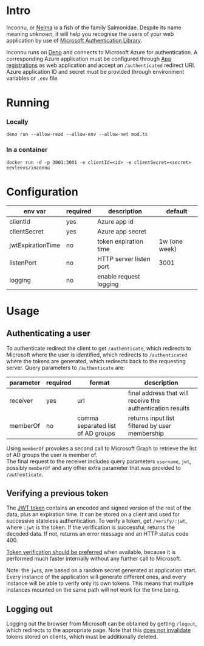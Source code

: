 # Intro

Inconnu, or [Nelma](https://en.wikipedia.org/wiki/Nelma) is a fish of the family Salmonidae. Despite its name meaning *unknown*, it will help you recognise the users of your web application by use of [Microsoft Authentication Library](https://docs.microsoft.com/en-us/azure/active-directory/develop/msal-overview).

Inconnu runs on [Deno](https://deno.land/) and connects to Microsoft Azure for authentication. A corresponding Azure application must be configured through [App registrations](https://portal.azure.com/#view/Microsoft_AAD_RegisteredApps/ApplicationsListBlade) as web application and accept an `/authenticated` redirect URI. Azure application ID and secret must be provided through environment variables or `.env` file. 

# Running

### Locally
```deno run --allow-read --allow-env --allow-net mod.ts```

### In a container
```docker run -d -p 3001:3001 -e clientId=<id> -e clientSecret=<secret> eevleevs/inconnu```

# Configuration

| env var           | required | description             | default       |
| ----------------- | -------- | ----------------------- | ------------- |
| clientId          | yes      | Azure app id            |               |
| clientSecret      | yes      | Azure app secret        |               |
| jwtExpirationTime | no       | token expiration time   | 1w (one week) |
| listenPort        | no       | HTTP server listen port | 3001          |
| logging           | no       | enable request logging  |               |

# Usage

## Authenticating a user

To authenticate redirect the client to get `/authenticate`, which redirects to Microsoft where the user is identified, which redirects to `/authenticated` where the tokens are generated, which redirects back to the requesting server. Query parameters to `/authenticate` are:

| parameter | required | format                            | description                                                |
| --------- | -------- | --------------------------------- | ---------------------------------------------------------- |
| receiver  | yes      | url                               | final address that will receive the authentication results |
| memberOf  | no       | comma separated list of AD groups | returns input list filtered by user membership             |

Using `memberOf` provokes a second call to Microsoft Graph to retrieve the list of AD groups the user is member of.  
The final request to the receiver includes query parameters `username`, `jwt`, possibly `memberOf` and any other extra parameter that was provided to `/authenticate`. 

## Verifying a previous token

The [JWT token](https://en.wikipedia.org/wiki/JSON_Web_Token) contains an encoded and signed version of the rest of the data, plus an expiration time. It can be stored on a client and used for successive stateless authentication. To verify a token, get `/verify/:jwt`, where `:jwt` is the token. If the verification is successful, returns the decoded data. If not, returns an error message and an HTTP status code 400.

<u>Token verification should be preferred</u> when available, because it is performed much faster internally without any further call to Microsoft.

Note: the `jwt`s, are based on a random secret generated at application start. Every instance of the application will generate different ones, and every instance will be able to verify only its own tokens. This means that multiple instances mounted on the same path will not work for the time being.

## Logging out

Logging out the browser from Microsoft can be obtained by getting `/logout`, which redirects to the appropriate page. Note that this <u>does not invalidate</u> tokens stored on clients, which must be additionally deleted.
